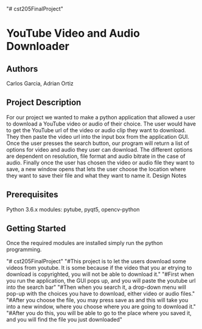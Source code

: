 "# cst205FinalProject" 

# YouTube Video and Audio Downloader

## Authors
Carlos Garcia,
Adrian Ortiz

## Project Description
For our project we wanted to make a python application that allowed a user to download a YouTube video or audio of their choice. The user would have to get the YouTube url of the video or audio clip they want to download. They then paste the video url into the input box from the application GUI. Once the user presses the search button, our program will return a list of options for video and audio they user can download. The different options are dependent on resolution, file format and audio bitrate in the case of audio. Finally once the user has chosen the video or audio file they want to save, a new window opens that lets the user choose the location where they want to save their file and what they want to name it. 
Design Notes

## Prerequisites
Python 3.6.x
modules:
  pytube,
  pyqt5,
  opencv-python
 
## Getting Started
Once the required modules are installed simply run the python programming.

"# cst205FinalProject" 
"#This project is to let the users download some videos from youtube. It is some because if the video that you ar etrying to download is copyrighted, you will not be able to download it."
"#First when you run the application, the GUI pops up, and you will paste the youtube url into the search bar"
"#Then when you search it, a drop-down menu will pop-up with the choices you have to download, either video or audio files."
"#After you choose the file, you may press save as and this will take you into a new window, where you choose where you are going to download it."
"#After you do this, you will be able to go to the place where you saved it, and you will find the file you just downloaded"
